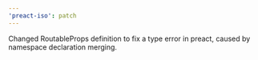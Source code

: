 ```yaml
---
'preact-iso': patch
---
```


Changed RoutableProps definition to fix a type error in preact, caused by namespace declaration merging.
